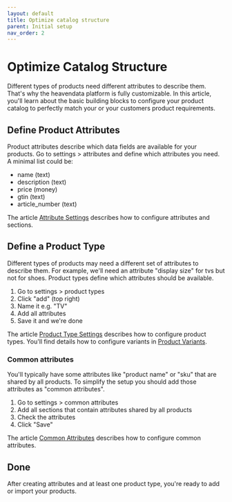 ```yaml
---
layout: default
title: Optimize catalog structure
parent: Initial setup
nav_order: 2
---
```


# Optimize Catalog Structure

Different types of products need different attributes to describe them. That's why the heavendata platform is fully customizable. In this article, you'll learn about the basic building blocks to configure your product catalog to perfectly match your or your customers product requirements.

## Define Product Attributes
Product attributes describe which data fields are available for your products.
Go to settings > attributes and define which attributes you need. A minimal list could be:

* name (text)
* description (text)
* price (money)
* gtin (text)
* article_number (text)

The article [Attribute Settings](../settings/attributes.md) describes how to configure attributes and sections.

## Define a Product Type
Different types of products may need a different set of attributes to describe them. For example, we'll need an attribute
"display size" for tvs but not for shoes. Product types define which attributes should be available.

1. Go to settings > product types
2. Click "add" (top right)
3. Name it e.g. "TV"
4. Add all attributes
5. Save it and we're done

The article [Product Type Settings](../settings/product-types.md) describes how to configure product types. You'll find details how to configure variants in [Product Variants](../settings/product-variants.md).

### Common attributes

You'll typically have some attributes like "product name" or "sku" that are shared by all products. To simplify the setup you should
add those attributes as "common attributes".

1. Go to settings > common attributes
2. Add all sections that contain attributes shared by all products
3. Check the attributes
4. Click "Save"

The article [Common Attributes](../settings/attributes.md) describes how to configure common attributes.

## Done
After creating attributes and at least one product type, you're ready to add or import your products.